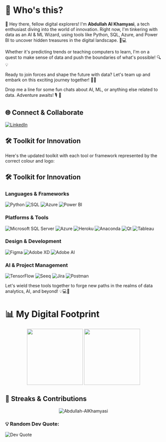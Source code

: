 # 🧸 Who's this?
 
🚀 Hey there, fellow digital explorers! I'm **Abdullah Al Khamyasi**, a tech enthusiast diving into the world of innovation. Right now, I'm tinkering with data as an AI & ML Wizard, using tools like Python, SQL, Azure, and Power BI to uncover hidden treasures in the digital landscape. 🌌💻

Whether it's predicting trends or teaching computers to learn, I'm on a quest to make sense of data and push the boundaries of what's possible! 🔍💡

Ready to join forces and shape the future with data? Let's team up and embark on this exciting journey together! 🌟💼

Drop me a line for some fun chats about AI, ML, or anything else related to data. Adventure awaits! 🎙️ 🚀
 
 
## 🌐 Connect & Collaborate
 
[![LinkedIn](https://img.shields.io/badge/LinkedIn-%230077B5.svg?&style=for-the-badge&logo=linkedin&logoColor=white)](https://www.linkedin.com/in/abdullah-al-khamyasi-7b0322214/)
 
## 🛠️ Toolkit for Innovation

Here's the updated toolkit with each tool or framework represented by the correct colour and logo:

## 🛠️ Toolkit for Innovation

### Languages & Frameworks

![Python](https://img.shields.io/badge/python-%233776AB.svg?style=for-the-badge&logo=python&logoColor=white)
![SQL](https://img.shields.io/badge/sql-%2307405e.svg?style=for-the-badge&logo=sql&logoColor=white)
![Azure](https://img.shields.io/badge/azure-%230072C6.svg?style=for-the-badge&logo=microsoft-azure&logoColor=white)
![Power BI](https://img.shields.io/badge/Power_BI-F2C811?style=for-the-badge&logo=Power-BI&logoColor=black)

### Platforms & Tools

![Microsoft SQL Server](https://img.shields.io/badge/Microsoft%20SQL%20Server-CC2927?style=for-the-badge&logo=microsoft%20sql%20server&logoColor=white)
![Azure](https://img.shields.io/badge/azure-%230072C6.svg?style=for-the-badge&logo=microsoft-azure&logoColor=white)
![Heroku](https://img.shields.io/badge/heroku-%23430098.svg?style=for-the-badge&logo=heroku&logoColor=white)
![Anaconda](https://img.shields.io/badge/Anaconda-44A833?style=for-the-badge&logo=Anaconda&logoColor=white)
![Qt](https://img.shields.io/badge/Qt-41CD52?style=for-the-badge&logo=Qt&logoColor=white)
![Tableau](https://img.shields.io/badge/Tableau-E97627?style=for-the-badge&logo=Tableau&logoColor=white)

### Design & Development

![Figma](https://img.shields.io/badge/figma-%23F24E1E.svg?style=for-the-badge&logo=figma&logoColor=white)
![Adobe XD](https://img.shields.io/badge/Adobe%20XD-470137?style=for-the-badge&logo=Adobe%20XD&logoColor=#FF61F6)
![Adobe AI](https://img.shields.io/badge/Adobe%20AI-410137?style=for-the-badge&logo=adobe&logoColor=white)

### AI & Project Management

![TensorFlow](https://img.shields.io/badge/TensorFlow-%23FF6F00.svg?style=for-the-badge&logo=TensorFlow&logoColor=white)
![Seeq](https://img.shields.io/badge/Seeq-FF6C37?style=for-the-badge&logo=Seqq&logoColor=white)
![Jira](https://img.shields.io/badge/jira-%230A0FFF.svg?style=for-the-badge&logo=jira&logoColor=white)
![Postman](https://img.shields.io/badge/Postman-FF6C37?style=for-the-badge&logo=postman&logoColor=white)

Let's wield these tools together to forge new paths in the realms of data analytics, AI, and beyond! 💡💻🚀
# 📊 My Digital Footprint
<p align="center">
<img height="180em" src="https://github-readme-stats-eight-theta.vercel.app/api?username=Abdullah-AlKhamyasi&show_icons=true&theme=algolia&include_all_commits=true&count_private=true"/>
<img height="180em" src="https://github-readme-stats-eight-theta.vercel.app/api/top-langs/?username=Abdullah-AlKhamyasi&layout=compact&langs_count=8&theme=algolia"/>
</p>
 
## 🔗 Streaks & Contributions
 
<p align="center"><img src="https://github-readme-streak-stats.herokuapp.com/?user=Abdullah-AlKhamyasi&theme=algolia" alt="Abdullah-AlKhamyasi" /></p>
 
### 💡 Random Dev Quote:
![Dev Quote](https://quotes-github-readme.vercel.app/api?type=horizontal&theme=radical)
